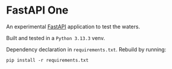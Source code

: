 # FastAPI One

An experimental [FastAPI](https://fastapi.tiangolo.com/) application to test
the waters.

Built and tested in a `Python 3.13.3` venv.

Dependency declaration in `requirements.txt`. Rebuild by running:

```
pip install -r requirements.txt
```
